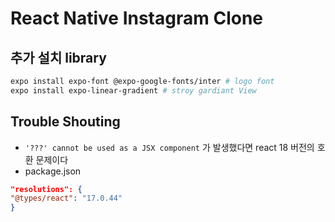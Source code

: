# React Native Instagram Clone

## 추가 설치 library

```bash
expo install expo-font @expo-google-fonts/inter # logo font
expo install expo-linear-gradient # stroy gardiant View
```

## Trouble Shouting

- `'???' cannot be used as a JSX component` 가 발생했다면 react 18 버전의 호환 문제이다
- package.json

```json
"resolutions": {
"@types/react": "17.0.44"
}
```

